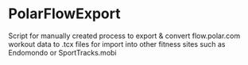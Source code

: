 PolarFlowExport
===============

Script for manually created process to export &amp; convert flow.polar.com workout data to .tcx files for import into other fitness sites such as Endomondo or SportTracks.mobi
